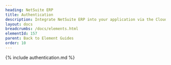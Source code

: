 ```yaml
---
heading: NetSuite ERP
title: Authentication
description: Integrate NetSuite ERP into your application via the Cloud Elements APIs.
layout: docs
breadcrumbs: /docs/elements.html
elementId: 157
parent: Back to Element Guides
order: 10
---
```


{% include authentication.md %}
